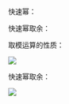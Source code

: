 快速幂：



 快速幂取余：

取模运算的性质：

![](D:\软件\Typora\notebook\Imagine\数论\快速幂.png)

快速幂取余：

![](D:\软件\Typora\notebook\Imagine\数论\快速幂2.png)